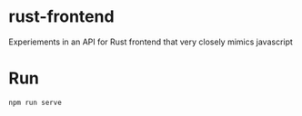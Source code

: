 # rust-frontend
Experiements in an API for Rust frontend that very closely mimics javascript

# Run

```
npm run serve
```
